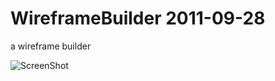 # WireframeBuilder 2011-09-28
a wireframe builder 


![ScreenShot](https://github.com/zhanzushun/WireframeBuilder/blob/master/screenshot/s1.png)

